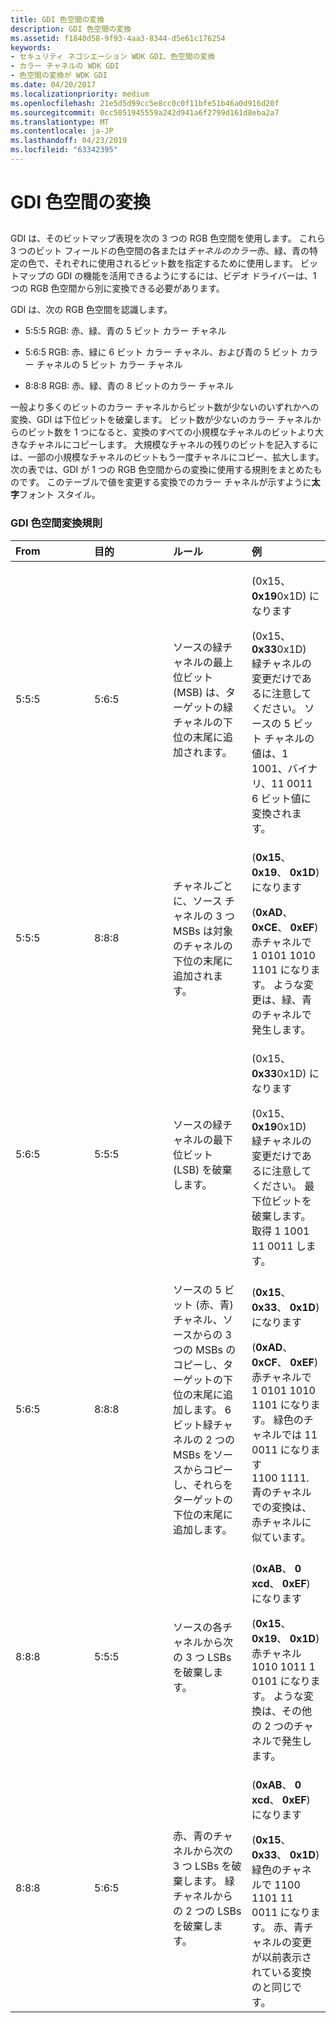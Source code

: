 ```yaml
---
title: GDI 色空間の変換
description: GDI 色空間の変換
ms.assetid: f1840d58-9f93-4aa3-8344-d5e61c176254
keywords:
- セキュリティ ネゴシエーション WDK GDI、色空間の変換
- カラー チャネルの WDK GDI
- 色空間の変換が WDK GDI
ms.date: 04/20/2017
ms.localizationpriority: medium
ms.openlocfilehash: 21e5d5d99cc5e8cc0c0f11bfe51b46a0d916d20f
ms.sourcegitcommit: 0cc5051945559a242d941a6f2799d161d8eba2a7
ms.translationtype: MT
ms.contentlocale: ja-JP
ms.lasthandoff: 04/23/2019
ms.locfileid: "63342395"
---
```

# <a name="gdi-color-space-conversions"></a>GDI 色空間の変換


## <span id="ddk_gdi_color_space_conversions_gg"></span><span id="DDK_GDI_COLOR_SPACE_CONVERSIONS_GG"></span>


GDI は、そのビットマップ表現を次の 3 つの RGB 色空間を使用します。 これら 3 つのビット フィールドの色空間の各または*チャネルのカラー*赤、緑、青の特定の色で、それぞれに使用されるビット数を指定するために使用します。 ビットマップの GDI の機能を活用できるようにするには、ビデオ ドライバーは、1 つの RGB 色空間から別に変換できる必要があります。

GDI は、次の RGB 色空間を認識します。

-   5:5:5 RGB: 赤、緑、青の 5 ビット カラー チャネル

-   5:6:5 RGB: 赤、緑に 6 ビット カラー チャネル、および青の 5 ビット カラー チャネルの 5 ビット カラー チャネル

-   8:8:8 RGB: 赤、緑、青の 8 ビットのカラー チャネル

一般より多くのビットのカラー チャネルからビット数が少ないのいずれかへの変換、GDI は下位ビットを破棄します。 ビット数が少ないのカラー チャネルからのビット数を 1 つになると、変換のすべての小規模なチャネルのビットより大きなチャネルにコピーします。 大規模なチャネルの残りのビットを記入するには、一部の小規模なチャネルのビットもう一度チャネルにコピー、拡大します。 次の表では、GDI が 1 つの RGB 色空間からの変換に使用する規則をまとめたものです。 このテーブルで値を変更する変換でのカラー チャネルが示すように**太字**フォント スタイル。

### <a name="span-idgdicolorspaceconversionrulesspanspan-idgdicolorspaceconversionrulesspanspan-idgdicolorspaceconversionrulesspangdi-color-space-conversion-rules"></a><span id="GDI_Color_Space_Conversion_Rules"></span><span id="gdi_color_space_conversion_rules"></span><span id="GDI_COLOR_SPACE_CONVERSION_RULES"></span>GDI 色空間変換規則

<table>
<colgroup>
<col width="25%" />
<col width="25%" />
<col width="25%" />
<col width="25%" />
</colgroup>
<thead>
<tr class="header">
<th align="left">From</th>
<th align="left">目的</th>
<th align="left">ルール</th>
<th align="left">例</th>
</tr>
</thead>
<tbody>
<tr class="odd">
<td align="left"><p>5:5:5</p></td>
<td align="left"><p>5:6:5</p></td>
<td align="left"><p>ソースの緑チャネルの最上位ビット (MSB) は、ターゲットの緑チャネルの下位の末尾に追加されます。</p></td>
<td align="left"><p>(0x15、 <strong>0x19</strong>0x1D) になります</p>
<div>
 
</div>
(0x15、 <strong>0x33</strong>0x1D)
<div>
 
</div>
緑チャネルの変更だけであるに注意してください。 ソースの 5 ビット チャネルの値は、1 1001、バイナリ、11 0011 6 ビット値に変換されます。</td>
</tr>
<tr class="even">
<td align="left"><p>5:5:5</p></td>
<td align="left"><p>8:8:8</p></td>
<td align="left"><p>チャネルごとに、ソース チャネルの 3 つ MSBs は対象のチャネルの下位の末尾に追加されます。</p></td>
<td align="left"><p>(<strong>0x15</strong>、 <strong>0x19</strong>、 <strong>0x1D</strong>) になります</p>
<div>
 
</div>
(<strong>0xAD</strong>、 <strong>0xCE</strong>、 <strong>0xEF</strong>)
<div>
 
</div>
赤チャネルで 1 0101 1010 1101 になります。 ような変更は、緑、青のチャネルで発生します。</td>
</tr>
<tr class="odd">
<td align="left"><p>5:6:5</p></td>
<td align="left"><p>5:5:5</p></td>
<td align="left"><p>ソースの緑チャネルの最下位ビット (LSB) を破棄します。</p></td>
<td align="left"><p>(0x15、 <strong>0x33</strong>0x1D) になります</p>
<div>
 
</div>
(0x15、 <strong>0x19</strong>0x1D)
<div>
 
</div>
緑チャネルの変更だけであるに注意してください。 最下位ビットを破棄します。
<div>
 
</div>
取得 1 1001 11 0011 します。</td>
</tr>
<tr class="even">
<td align="left"><p>5:6:5</p></td>
<td align="left"><p>8:8:8</p></td>
<td align="left"><p>ソースの 5 ビット (赤、青) チャネル、ソースからの 3 つの MSBs のコピーし、ターゲットの下位の末尾に追加します。 6 ビット緑チャネルの 2 つの MSBs をソースからコピーし、それらをターゲットの下位の末尾に追加します。</p></td>
<td align="left"><p>(<strong>0x15</strong>、 <strong>0x33</strong>、 <strong>0x1D</strong>) になります</p>
<div>
 
</div>
(<strong>0xAD</strong>、 <strong>0xCF</strong>、 <strong>0xEF</strong>)
<div>
 
</div>
赤チャネルで 1 0101 1010 1101 になります。 緑色のチャネルでは 11 0011 になります
<div>
 
</div>
1100 1111. 青のチャネルでの変換は、赤チャネルに似ています。</td>
</tr>
<tr class="odd">
<td align="left"><p>8:8:8</p></td>
<td align="left"><p>5:5:5</p></td>
<td align="left"><p>ソースの各チャネルから次の 3 つ LSBs を破棄します。</p></td>
<td align="left"><p>(<strong>0xAB</strong>、 <strong>0 xcd</strong>、 <strong>0xEF</strong>) になります</p>
<div>
 
</div>
(<strong>0x15</strong>、 <strong>0x19</strong>、 <strong>0x1D</strong>)
<div>
 
</div>
赤チャネル 1010 1011 1 0101 になります。 ような変換は、その他の 2 つのチャネルで発生します。</td>
</tr>
<tr class="even">
<td align="left"><p>8:8:8</p></td>
<td align="left"><p>5:6:5</p></td>
<td align="left"><p>赤、青のチャネルから次の 3 つ LSBs を破棄します。 緑チャネルからの 2 つの LSBs を破棄します。</p></td>
<td align="left"><p>(<strong>0xAB</strong>、 <strong>0 xcd</strong>、 <strong>0xEF</strong>) になります</p>
<div>
 
</div>
(<strong>0x15</strong>、 <strong>0x33</strong>、 <strong>0x1D</strong>)
<div>
 
</div>
緑色のチャネルで 1100 1101 11 0011 になります。 赤、青チャネルの変更が以前表示されている変換のと同じです。</td>
</tr>
</tbody>
</table>

 

 

 






